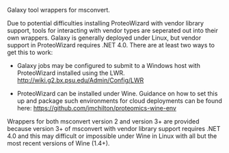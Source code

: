 Galaxy tool wrappers for msconvert.

Due to potential difficulties installing ProteoWizard with vendor
library support, tools for interacting with vendor types are seperated
out into their own wrappers. Galaxy is generally deployed under Linux,
but vendor support in ProteoWizard requires .NET 4.0. There are at
least two ways to get this to work:

  * Galaxy jobs may be configured to submit to a Windows host with
    ProteoWizard installed using the
    LWR. http://wiki.g2.bx.psu.edu/Admin/Config/LWR

  * ProteoWizard can be installed under Wine. Guidance on how to set
    this up and package such environments for cloud deployments can be
    found here: https://github.com/jmchilton/proteomics-wine-env

Wrappers for both msconvert version 2 and version 3+ are provided
because version 3+ of msconvert with vendor library support requires
.NET 4.0 and this may difficult or impossible under Wine in Linux with
all but the most recent versions of Wine (1.4+).



